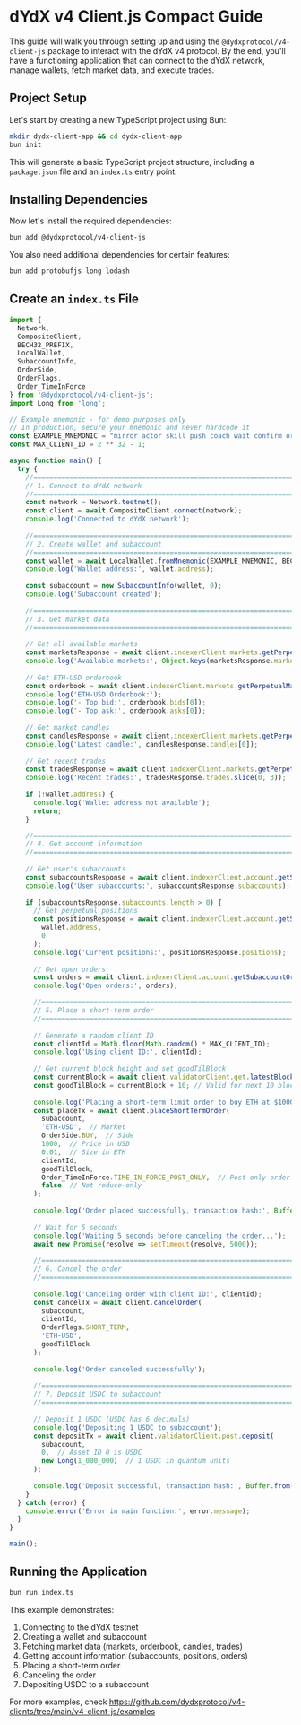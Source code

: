 
# dYdX v4 Client.js Compact Guide

This guide will walk you through setting up and using the `@dydxprotocol/v4-client-js` package to interact with the dYdX v4 protocol. By the end, you'll have a functioning application that can connect to the dYdX network, manage wallets, fetch market data, and execute trades.


## Project Setup
Let's start by creating a new TypeScript project using Bun:

```bash
mkdir dydx-client-app && cd dydx-client-app
bun init
```
This will generate a basic TypeScript project structure, including a `package.json` file and an `index.ts` entry point.

## Installing Dependencies

Now let's install the required dependencies:

```bash
bun add @dydxprotocol/v4-client-js
```

You also need additional dependencies for certain features:

```bash
bun add protobufjs long lodash
```

## Create an `index.ts` File

```typescript
import { 
  Network, 
  CompositeClient, 
  BECH32_PREFIX, 
  LocalWallet, 
  SubaccountInfo,
  OrderSide,
  OrderFlags,
  Order_TimeInForce
} from '@dydxprotocol/v4-client-js';
import Long from 'long';

// Example mnemonic - for demo purposes only
// In production, secure your mnemonic and never hardcode it
const EXAMPLE_MNEMONIC = "mirror actor skill push coach wait confirm orchard lunch mobile athlete gossip awake miracle matter bus reopen team ladder lazy list timber render wait";
const MAX_CLIENT_ID = 2 ** 32 - 1;

async function main() {
  try {
    //==========================================================================
    // 1. Connect to dYdX network
    //==========================================================================
    const network = Network.testnet();
    const client = await CompositeClient.connect(network);
    console.log('Connected to dYdX network');
    
    //==========================================================================
    // 2. Create wallet and subaccount
    //==========================================================================
    const wallet = await LocalWallet.fromMnemonic(EXAMPLE_MNEMONIC, BECH32_PREFIX);
    console.log('Wallet address:', wallet.address);
    
    const subaccount = new SubaccountInfo(wallet, 0);
    console.log('Subaccount created');
    
    //==========================================================================
    // 3. Get market data
    //==========================================================================
    
    // Get all available markets
    const marketsResponse = await client.indexerClient.markets.getPerpetualMarkets();
    console.log('Available markets:', Object.keys(marketsResponse.markets));
    
    // Get ETH-USD orderbook
    const orderbook = await client.indexerClient.markets.getPerpetualMarketOrderbook('ETH-USD');
    console.log('ETH-USD Orderbook:');
    console.log('- Top bid:', orderbook.bids[0]);
    console.log('- Top ask:', orderbook.asks[0]);
    
    // Get market candles
    const candlesResponse = await client.indexerClient.markets.getPerpetualMarketCandles('ETH-USD', '1MIN');
    console.log('Latest candle:', candlesResponse.candles[0]);
    
    // Get recent trades
    const tradesResponse = await client.indexerClient.markets.getPerpetualMarketTrades('ETH-USD');
    console.log('Recent trades:', tradesResponse.trades.slice(0, 3));
    
    if (!wallet.address) {
      console.log('Wallet address not available');
      return;
    }

    //==========================================================================
    // 4. Get account information
    //==========================================================================
    
    // Get user's subaccounts
    const subaccountsResponse = await client.indexerClient.account.getSubaccounts(wallet.address);
    console.log('User subaccounts:', subaccountsResponse.subaccounts);
    
    if (subaccountsResponse.subaccounts.length > 0) {
      // Get perpetual positions
      const positionsResponse = await client.indexerClient.account.getSubaccountPerpetualPositions(
        wallet.address, 
        0
      );
      console.log('Current positions:', positionsResponse.positions);
      
      // Get open orders
      const orders = await client.indexerClient.account.getSubaccountOrders(wallet.address, 0);
      console.log('Open orders:', orders);

      //==========================================================================
      // 5. Place a short-term order
      //==========================================================================
      
      // Generate a random client ID
      const clientId = Math.floor(Math.random() * MAX_CLIENT_ID);
      console.log('Using client ID:', clientId);
      
      // Get current block height and set goodTilBlock
      const currentBlock = await client.validatorClient.get.latestBlockHeight();
      const goodTilBlock = currentBlock + 10; // Valid for next 10 blocks
      
      console.log('Placing a short-term limit order to buy ETH at $1000');
      const placeTx = await client.placeShortTermOrder(
        subaccount,
        'ETH-USD',  // Market
        OrderSide.BUY,  // Side
        1000,  // Price in USD
        0.01,  // Size in ETH
        clientId,
        goodTilBlock,
        Order_TimeInForce.TIME_IN_FORCE_POST_ONLY,  // Post-only order
        false  // Not reduce-only
      );
      
      console.log('Order placed successfully, transaction hash:', Buffer.from(placeTx.hash).toString('hex'));
      
      // Wait for 5 seconds
      console.log('Waiting 5 seconds before canceling the order...');
      await new Promise(resolve => setTimeout(resolve, 5000));
      
      //==========================================================================
      // 6. Cancel the order
      //==========================================================================
      
      console.log('Canceling order with client ID:', clientId);
      const cancelTx = await client.cancelOrder(
        subaccount,
        clientId,
        OrderFlags.SHORT_TERM,
        'ETH-USD',
        goodTilBlock
      );
      
      console.log('Order canceled successfully');
      
      //==========================================================================
      // 7. Deposit USDC to subaccount
      //==========================================================================
      
      // Deposit 1 USDC (USDC has 6 decimals)
      console.log('Depositing 1 USDC to subaccount');
      const depositTx = await client.validatorClient.post.deposit(
        subaccount,
        0,  // Asset ID 0 is USDC
        new Long(1_000_000)  // 1 USDC in quantum units
      );
      
      console.log('Deposit successful, transaction hash:', Buffer.from(depositTx.hash).toString('hex'));
    }
  } catch (error) {
    console.error('Error in main function:', error.message);
  }
}

main();
```

## Running the Application

```bash
bun run index.ts
```

This example demonstrates:
1. Connecting to the dYdX testnet
2. Creating a wallet and subaccount
3. Fetching market data (markets, orderbook, candles, trades)
4. Getting account information (subaccounts, positions, orders)
5. Placing a short-term order
6. Canceling the order
7. Depositing USDC to a subaccount

For more examples, check https://github.com/dydxprotocol/v4-clients/tree/main/v4-client-js/examples

